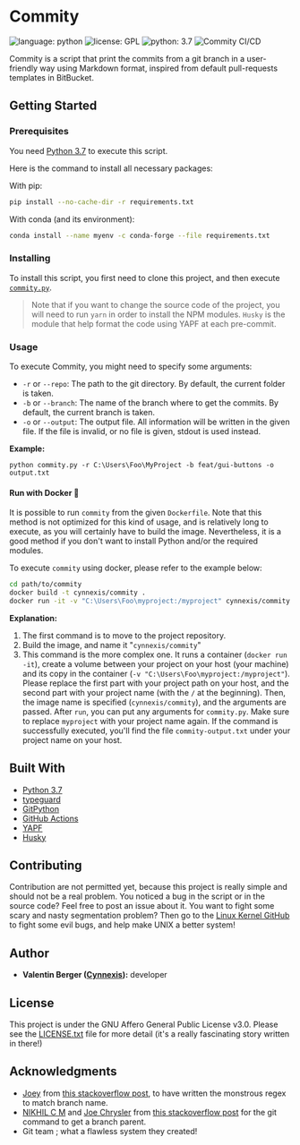 # Commity

![language: python][shield-language] ![license: GPL][shield-license] ![python: 3.7][shield-python-version] ![Commity CI/CD](https://github.com/Cynnexis/Commity/workflows/Commity%20CI/CD/badge.svg)

Commity is a script that print the commits from a git branch in a
user-friendly way using Markdown format, inspired from default
pull-requests templates in BitBucket.

## Getting Started

### Prerequisites

You need [Python 3.7][python 3.7] to execute this script.

Here is the command to install all necessary packages:

With pip:

```bash
pip install --no-cache-dir -r requirements.txt
```

With conda (and its environment):

```bash
conda install --name myenv -c conda-forge --file requirements.txt
```

### Installing

To install this script, you first need to clone this project, and
then execute [`commity.py`](https://github.com/Cynnexis/Commity/blob/master/commity.py).

> Note that if you want to change the source code of the project, you will need to run `yarn` in order to install the
> NPM modules. `Husky` is the module that help format the code using YAPF at each pre-commit.

### Usage

To execute Commity, you might need to specify some arguments:

* `-r` or `--repo`: The path to the git directory. By default,
the current folder is taken.
* `-b` or `--branch`: The name of the branch where to get the
commits. By default, the current branch is taken.
* `-o` or `--output`: The output file. All information will be written in the
given file. If the file is invalid, or no file is given, stdout is used instead.

**Example:**

`python commity.py -r C:\Users\Foo\MyProject -b feat/gui-buttons -o output.txt`

#### Run with Docker 🐳

It is possible to run `commity` from the given `Dockerfile`. Note that this method
is not optimized for this kind of usage, and is relatively long to execute, as you
will certainly have to build the image. Nevertheless, it is a good method if you
don't want to install Python and/or the required modules.

To execute `commity` using docker, please refer to the example below:

```bash
cd path/to/commity
docker build -t cynnexis/commity .
docker run -it -v "C:\Users\Foo\myproject:/myproject" cynnexis/commity run -r /myproject -b master -o /myproject/commity-output.txt
```

**Explanation:**

1. The first command is to move to the project repository.
2. Build the image, and name it "`cynnexis/commity`"
3. This command is the more complex one. It runs a container (`docker run -it`),
create a volume between your project on your host (your machine) and its copy
in the container (`-v "C:\Users\Foo\myproject:/myproject"`). Please replace the
first part with your project path on your host, and the second part with your
project name (with the `/` at the beginning). Then, the image name is specified
(`cynnexis/commity`), and the arguments are passed. After `run`, you can put any
arguments for `commity.py`. Make sure to replace `myproject` with your project
name again. If the command is successfully executed, you'll find the file
`commity-output.txt` under your project name on your host.

## Built With

* [Python 3.7][python 3.7]
* [typeguard][typeguard]
* [GitPython][gitpython]
* [GitHub Actions][githubactions]
* [YAPF][yapf]
* [Husky][husky]

## Contributing

Contribution are not permitted yet, because this project is
really simple and should not be a real problem. You noticed a bug
in the script or in the source code? Feel free to post an issue
about it. You want to fight some scary and nasty segmentation
problem? Then go to the [Linux Kernel GitHub](https://github.com/torvalds/linux)
to fight some evil bugs, and help make UNIX a better system!

## Author

* **Valentin Berger ([Cynnexis](https://github.com/Cynnexis)):** developer

## License

This project is under the GNU Affero General Public License v3.0.
Please see the [LICENSE.txt](https://github.com/Cynnexis/Commity/blob/master/LICENSE.txt)
file for more detail (it's a really fascinating story written in
there!)

## Acknowledgments

* [Joey](https://stackoverflow.com/users/73070/joey) from
[this stackoverflow post](https://stackoverflow.com/a/12093994/7347145),
to have written the monstrous regex to match branch name.
* [NIKHIL C M](https://stackoverflow.com/users/3599013/nikhil-c-m) and
[Joe Chrysler](https://stackoverflow.com/users/361494/joe-chrysler) from
[this stackoverflow post](https://stackoverflow.com/a/52025740/7347145) for the git command to get a branch parent.
* Git team ; what a flawless system they created!

[python 3.7]: https://www.python.org/downloads/release/python-374/
[typeguard]: https://pypi.org/project/typeguard/
[gitpython]: https://gitpython.readthedocs.io/en/stable/index.html
[githubactions]: https://github.com/features/actions
[yapf]: https://github.com/google/yapf
[husky]: https://github.com/typicode/husky
[shield-language]: https://img.shields.io/badge/language-python-yellow.svg
[shield-license]: https://img.shields.io/badge/license-GPL-blue.svg
[shield-python-version]: https://img.shields.io/badge/python-3.7-yellow.svg
